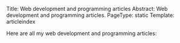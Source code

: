 Title: Web development and programming articles
Abstract: Web development and programming articles.
PageType: static
Template: articleindex

Here are all my web development and programming articles: